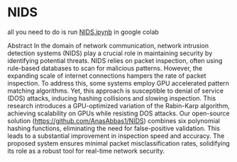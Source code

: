 # NIDS
all you need to do is run [NIDS.ipynb](NIDS.ipynb) in google colab


Abstract
In the domain of network communication, network intrusion detection systems (NIDS) play a crucial role in maintaining security by identifying potential threats. NIDS relies on packet inspection, often using rule-based databases to scan for malicious patterns. However, the expanding scale of internet connections hampers the rate of packet inspection. To address this, some systems employ GPU accelerated pattern matching algorithms. Yet, this approach is susceptible to denial of service (DOS) attacks, inducing hashing collisions and slowing inspection. This research introduces a GPU-optimized variation of the Rabin-Karp algorithm, achieving scalability on GPUs while resisting DOS attacks. Our open-source solution (https://github.com/AnasAbbas1/NIDS) combines six polynomial hashing functions, eliminating the need for false-positive validation. This leads to a substantial improvement in inspection speed and accuracy. The proposed system ensures minimal packet misclassification rates, solidifying its role as a robust tool for real-time network security.
